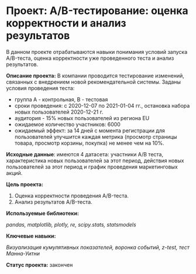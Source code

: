# Проект: A/B-тестирование: оценка корректности и анализ результатов

В данном проекте отрабатываются навыки понимания условий запуска A/B-теста, оценка корректности уже проведенного теста
и анализ результатов. 

**Описание проекта:** В компании проводится тестирование изменений, связанных с внедрением новой рекомендательной 
системы. Заданы условия проведения теста:
- группа А - контрольная, В - тестовая
- сроки проведения: с 2020-12-07 по 2021-01-04 гг., остановка набора новых пользователей 2020-12-21 г.
- аудитория - 15% новых пользователей из региона EU
- ожидаемое количество участников: 6000
- ожидаемый эффект: за 14 дней с момента регистрации для пользователей улучшится каждая метрика (просмотр страницы
товара, просмотр корзины, покупка) не менее чем на 10%.

**Исходные данные**: имеются 4 датасета: участники А/В теста, характеристика новых пользователей за этот период, 
действия новых пользователей за этот период и график проведения маркетинговых акций.  

**Цель проекта:** 
1. Оценка корректности проведения A/B-теста.
2. Анализ результатов A/B-теста.

**Используемые библиотеки:**

*pandas, matplotlib, plotly, re, scipy.stats, statsmodels*

**Ключевые навыки:**

*Визуализация кумулятивных показателей, воронка событий, z-test, тест Манна-Уитни*

**Статус проекта:** закончен

